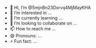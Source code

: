- 👋 Hi, I’m @5mjnBn23Dxrvq4MjMayKHA
- 👀 I’m interested in ...
- 🌱 I’m currently learning ...
- 💞️ I’m looking to collaborate on ...
- 📫 How to reach me ...
- 😄 Pronouns: ...
- ⚡ Fun fact: ...

<!---
5mjnBn23Dxrvq4MjMayKHA/5mjnBn23Dxrvq4MjMayKHA is a ✨ special ✨ repository because its `README.md` (this file) appears on your GitHub profile.
You can click the Preview link to take a look at your changes.
--->
